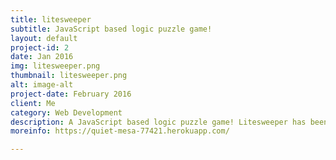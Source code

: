 ```yaml
---
title: litesweeper
subtitle: JavaScript based logic puzzle game!
layout: default
project-id: 2
date: Jan 2016
img: litesweeper.png
thumbnail: litesweeper.png
alt: image-alt
project-date: February 2016
client: Me
category: Web Development
description: A JavaScript based logic puzzle game! Litesweeper has been coded using both jQuery and vanilla JavaScript, with CSS3 for styling and HTML 5 for DOM structure. To view the code click <a href="https://github.com/jaselchauhan/WDI_Project1"> here </a>
moreinfo: https://quiet-mesa-77421.herokuapp.com/

---
```

